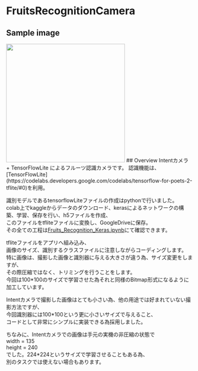 # FruitsRecognitionCamera
## Sample image  
<img src="https://user-images.githubusercontent.com/37995730/50756840-db033a80-12a0-11e9-9ef5-e8dab346e86c.png" width="320px">  
## Overview  
Intentカメラ + TensorFlowLite によるフルーツ認識カメラです。  
認識機能は、[TensorFlowLite](https://codelabs.developers.google.com/codelabs/tensorflow-for-poets-2-tflite/#0)を利用。  


識別モデルであるtensorflowLiteファイルの作成はpythonで行いました。  
colab上でkaggleからデータのダウンロード、kerasによるネットワークの構築、学習、保存を行い、h5ファイルを作成、  
このファイルをtfliteファイルに変換し、GoogleDriveに保存。  
その全ての工程は[Fruits_Recognition_Keras.ipynb](https://github.com/maro-amoeba/FruitsRecognitionCamera/blob/master/Fruits_Recognition_Keras.ipynb)にて確認できます。  
  
tfliteファイルをアプリへ組み込み、  
画像のサイズ、識別するクラスファイルに注意しながらコーディングします。  
特に画像は、撮影した画像と識別器に与える大きさが違う為、サイズ変更をしますが、  
その際圧縮ではなく、トリミングを行うことをします。  
今回は100*100のサイズで学習させた為それと同様のBitmap形式になるように加工しています。  

Intentカメラで撮影した画像はとても小さい為、他の用途では好まれていない撮影方法ですが、  
今回識別器には100*100という更に小さいサイズで与えること、  
コードとして非常にシンプルに実装できる為採用しました。  

ちなみに、Intentカメラでの画像は手元の実機の非圧縮の状態で  
width = 135  
height = 240  
でした。224*224というサイズで学習させることもある為、  
別のタスクでは使えない場合もあります。  
